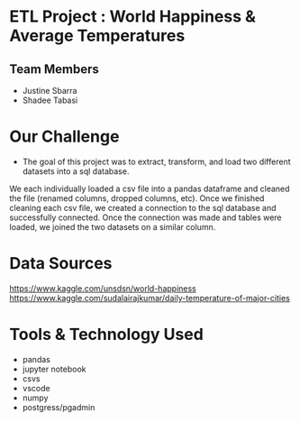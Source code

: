 # ETL Project : World Happiness & Average Temperatures 

## Team Members 
* Justine Sbarra
* Shadee Tabasi

# Our Challenge
* The goal of this project was to extract, transform, and load two different datasets into a sql database.

We each individually loaded a csv file into a pandas dataframe and cleaned the file (renamed columns, dropped columns, etc).  Once we finished cleaning each csv file, we created a connection to the sql database and successfully connected.  Once the connection was made and tables were loaded, we joined the two datasets on a similar column.

# Data Sources

https://www.kaggle.com/unsdsn/world-happiness
https://www.kaggle.com/sudalairajkumar/daily-temperature-of-major-cities

# Tools & Technology Used
* pandas
* jupyter notebook
* csvs
* vscode
* numpy
* postgress/pgadmin
